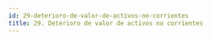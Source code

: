 ```yaml
---
id: 29-deterioro-de-valor-de-activos-no-corrientes
title: 29. Deterioro de valor de activos no corrientes
---
```

